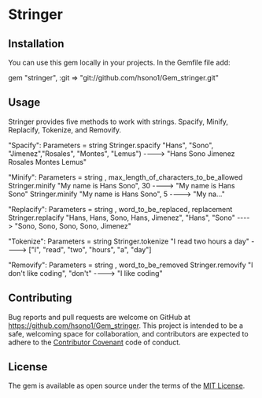 # Stringer

## Installation

You can use this gem locally in your projects. In the Gemfile file add: 

gem "stringer", :git => "git://github.com/hsono1/Gem_stringer.git"

## Usage

Stringer provides five methods to work with strings. Spacify, Minify, Replacify, Tokenize, and Removify. 


  "Spacify": 
  	Parameters = string
  		Stringer.spacify "Hans", "Sono", "Jimenez","Rosales", "Montes", "Lemus") ----> "Hans Sono Jimenez Rosales Montes Lemus"

  
  "Minify":
  	Parameters = string , max_length_of_characters_to_be_allowed
 		Stringer.minify "My name is Hans Sono", 30   ---->   "My name is Hans Sono"
    	Stringer.minify "My name is Hans Sono", 5     ---->  "My na..."

  "Replacify":
  	Parameters = string , word_to_be_replaced, replacement
  		Stringer.replacify "Hans, Hans, Sono, Hans, Jimenez", "Hans", "Sono" ----> "Sono, Sono, Sono, Sono, Jimenez"


  "Tokenize":
  	Parameters = string 
  		Stringer.tokenize "I read two hours a day" ----> ["I", "read", "two", "hours", "a", "day"]



  "Removify":
  	Parameters = string , word_to_be_removed
  		Stringer.removify "I don't like coding", "don't"  ---->   "I like coding"



## Contributing

Bug reports and pull requests are welcome on GitHub at https://github.com/hsono1/Gem_stringer. This project is intended to be a safe, welcoming space for collaboration, and contributors are expected to adhere to the [Contributor Covenant](http://contributor-covenant.org) code of conduct.


## License

The gem is available as open source under the terms of the [MIT License](http://opensource.org/licenses/MIT).

